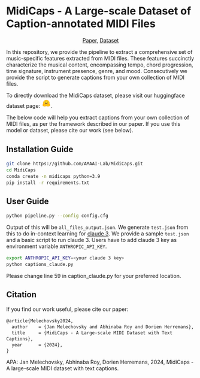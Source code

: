 # MidiCaps - A Large-scale Dataset of Caption-annotated MIDI Files
<p align="center">
<div align="center">
<a href="https://arxiv.org/abs/placeholder">Paper</a>,
<a href="https://huggingface.co/datasets/amaai-lab/MidiCaps">Dataset</a>
</div>

In this repository, we provide the pipeline to extract a comprehensive set of music-specific features extracted from MIDI files. These features succinctly characterize the musical content, encompassing tempo, chord progression, time signature, instrument presence, genre, and mood. Consecutively we provide the script to generate captions from your own collection of MIDI files. 

To directly download the MidiCaps dataset, please visit our huggingface dataset page: [<img src="imgs/hf-logo.png" alt="dataset" width= "5%" class="center" >](https://huggingface.co/datasets/amaai-lab/MidiCaps). 

The below code will help you extract captions from your own collection of MIDI files, as per the framework described in our paper. If you use this model or dataset, please cite our work (see below). 

## Installation Guide
```bash
git clone https://github.com/AMAAI-Lab/MidiCaps.git
cd MidiCaps
conda create -n midicaps python=3.9
pip install -r requirements.txt
```
## User Guide
```bash
python pipeline.py --config config.cfg
```
Output of this will be `all_files_output.json`. We generate `test.json` from this to do in-context learning for [claude 3](https://www.anthropic.com/news/claude-3-family). We provide a sample `test.json` and a basic script to run claude 3. Users have to add claude 3 key as environment variable `ANTHROPIC_API_KEY`.
```bash
export ANTHROPIC_API_KEY=<your claude 3 key>
python captions_claude.py
```
Please change line 59 in caption_claude.py for your preferred location. 

## Citation
If you find our work useful, please cite our paper:

```
@article{Melechovsky2024,
  author    = {Jan Melechovsky and Abhinaba Roy and Dorien Herremans},
  title     = {MidiCaps - A Large-scale MIDI Dataset with Text Captions},
  year      = {2024},
}
```

APA: Jan Melechovsky, Abhinaba Roy, Dorien Herremans, 2024, MidiCaps - A large-scale MIDI dataset with text captions.
